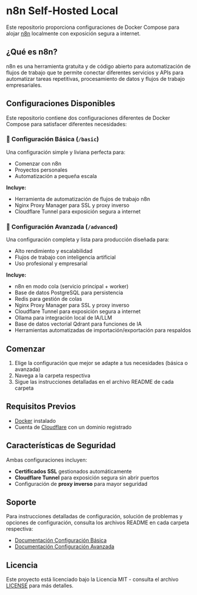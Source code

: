 # n8n Self-Hosted Local

Este repositorio proporciona configuraciones de Docker Compose para alojar [n8n](https://n8n.io/) localmente con exposición segura a internet.

## ¿Qué es n8n?

n8n es una herramienta gratuita y de código abierto para automatización de flujos de trabajo que te permite conectar diferentes servicios y APIs para automatizar tareas repetitivas, procesamiento de datos y flujos de trabajo empresariales.

## Configuraciones Disponibles

Este repositorio contiene dos configuraciones diferentes de Docker Compose para satisfacer diferentes necesidades:

### 📁 Configuración Básica (`/basic`)

Una configuración simple y liviana perfecta para:

- Comenzar con n8n
- Proyectos personales
- Automatización a pequeña escala

**Incluye:**

- Herramienta de automatización de flujos de trabajo n8n
- Nginx Proxy Manager para SSL y proxy inverso
- Cloudflare Tunnel para exposición segura a internet

### 📁 Configuración Avanzada (`/advanced`)

Una configuración completa y lista para producción diseñada para:

- Alto rendimiento y escalabilidad
- Flujos de trabajo con inteligencia artificial
- Uso profesional y empresarial

**Incluye:**

- n8n en modo cola (servicio principal + worker)
- Base de datos PostgreSQL para persistencia
- Redis para gestión de colas
- Nginx Proxy Manager para SSL y proxy inverso
- Cloudflare Tunnel para exposición segura a internet
- Ollama para integración local de IA/LLM
- Base de datos vectorial Qdrant para funciones de IA
- Herramientas automatizadas de importación/exportación para respaldos

## Comenzar

1. Elige la configuración que mejor se adapte a tus necesidades (básica o avanzada)
2. Navega a la carpeta respectiva
3. Sigue las instrucciones detalladas en el archivo README de cada carpeta

## Requisitos Previos

- [Docker](https://docs.docker.com/get-docker/) instalado
- Cuenta de [Cloudflare](https://www.cloudflare.com/) con un dominio registrado

## Características de Seguridad

Ambas configuraciones incluyen:

- **Certificados SSL** gestionados automáticamente
- **Cloudflare Tunnel** para exposición segura sin abrir puertos
- Configuración de **proxy inverso** para mayor seguridad

## Soporte

Para instrucciones detalladas de configuración, solución de problemas y opciones de configuración, consulta los archivos README en cada carpeta respectiva:

- [Documentación Configuración Básica](./basic/README.md)
- [Documentación Configuración Avanzada](./advanced/README.md)

## Licencia

Este proyecto está licenciado bajo la Licencia MIT - consulta el archivo [LICENSE](LICENSE) para más detalles.
